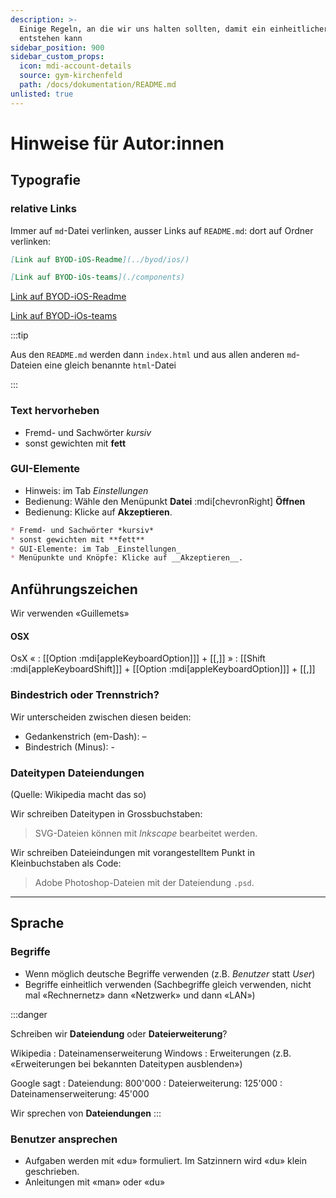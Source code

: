 ```yaml
---
description: >-
  Einige Regeln, an die wir uns halten sollten, damit ein einheitlicher Auftritt
  entstehen kann
sidebar_position: 900
sidebar_custom_props:
  icon: mdi-account-details
  source: gym-kirchenfeld
  path: /docs/dokumentation/README.md
unlisted: true
---
```


# Hinweise für Autor:innen

## Typografie

### relative Links
Immer auf `md`-Datei verlinken, ausser Links auf `README.md`: dort auf Ordner verlinken:

``` md
[Link auf BYOD-iOS-Readme](../byod/ios/)

[Link auf BYOD-iOs-teams](./components)

```

<BrowserWindow>

[Link auf BYOD-iOS-Readme](../byod/ios/)

[Link auf BYOD-iOs-teams](./components)

</BrowserWindow>

:::tip

Aus den `README.md` werden dann `index.html` und aus allen anderen `md`-Dateien eine gleich benannte `html`-Datei

:::

### Text hervorheben

* Fremd- und Sachwörter *kursiv*
* sonst gewichten mit **fett**

### GUI-Elemente

* Hinweis: im Tab _Einstellungen_
* Bedienung: Wähle den Menüpunkt __Datei__ :mdi[chevronRight] __Öffnen__
* Bedienung: Klicke auf __Akzeptieren__.

``` markdown
* Fremd- und Sachwörter *kursiv*
* sonst gewichten mit **fett**
* GUI-Elemente: im Tab _Einstellungen_
* Menüpunkte und Knöpfe: Klicke auf __Akzeptieren__.
```

## Anführungszeichen
Wir verwenden «Guillemets»

#### OSX

OsX «
: [[Option :mdi[appleKeyboardOption]]] + [[,]]
»
: [[Shift :mdi[appleKeyboardShift]]] + [[Option :mdi[appleKeyboardOption]]] + [[,]]

### Bindestrich oder Trennstrich?
Wir unterscheiden zwischen diesen beiden:

* Gedankenstrich (em-Dash): –
* Bindestrich (Minus): -

### Dateitypen Dateiendungen

(Quelle: Wikipedia macht das so)

Wir schreiben Dateitypen in Grossbuchstaben:

> SVG-Dateien können mit *Inkscape* bearbeitet werden.

Wir schreiben Dateieindungen mit vorangestelltem Punkt in Kleinbuchstaben als Code:

> Adobe Photoshop-Dateien mit der Dateiendung `.psd`.

---
## Sprache

### Begriffe

* Wenn möglich deutsche Begriffe verwenden (z.B. *Benutzer* statt *User*)
* Begriffe einheitlich verwenden (Sachbegriffe gleich verwenden, nicht mal «Rechnernetz» dann «Netzwerk» und dann «LAN»)

:::danger

Schreiben wir **Dateiendung** oder **Dateierweiterung**?

Wikipedia
: Dateinamenserweiterung
Windows
: Erweiterungen (z.B. «Erweiterungen bei bekannten Dateitypen ausblenden»)

Google sagt
: Dateiendung: 800'000 
: Dateierweiterung: 125'000
: Dateinamenserweiterung: 45'000



Wir sprechen von **Dateiendungen**
:::

### Benutzer ansprechen

* Aufgaben werden mit «du» formuliert. Im Satzinnern wird «du» klein geschrieben.
* Anleitungen mit «man» oder «du»
